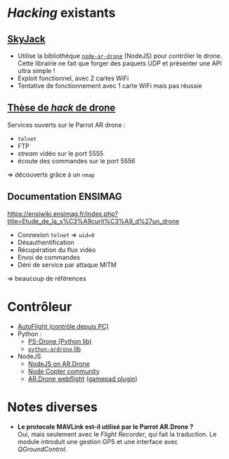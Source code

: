 # *Hacking* existants

## [SkyJack](https://github.com/samyk/skyjack)

- Utilise la bibliothèque [`node-ar-drone`](https://github.com/felixge/node-ar-drone) 
  (NodeJS) pour contrôler le drone. Cette librairie ne fait que forger des paquets UDP et 
  présenter une API ultra simple !
- Exploit fonctionnel, avec 2 cartes WiFi
- Tentative de fonctionnement avec 1 carte WiFi mais pas réussie


## [Thèse de *hack* de drone](https://github.com/markszabo/drone-hacking)

Services ouverts sur le Parrot AR drone :

- `telnet`
- FTP
- *stream* vidéo sur le port 5555
- écoute des commandes sur le port 5556

=> découverts grâce à un `nmap`


## Documentation ENSIMAG

<https://ensiwiki.ensimag.fr/index.php?title=Etude_de_la_s%C3%A9curit%C3%A9_d%27un_drone>

- Connexion `telnet` => `uid=0`
- Désauthentification
- Récupération du flux vidéo
- Envoi de commandes
- Déni de service par attaque MITM

=> beaucoup de références




# Contrôleur

- [AutoFlight (contrôle depuis PC)](http://electronics.kitchen/autoflight)
- Python :
  - [PS-Drone (Python lib)](http://www.playsheep.de/drone/)
  - [`python-ardrone` lib](https://github.com/venthur/python-ardrone)
- NodeJS
  - [NodeJS on AR.Drone](https://github.com/pubnub/pubnub-drone)
  - [Node Copter community](http://www.nodecopter.com/)
  - [AR.Drone webflight](http://eschnou.github.io/ardrone-webflight/)
    ([gamepad plugin](https://github.com/wiseman/webflight-gamepad/))


# Notes diverses

- **Le protocole MAVLink est-il utilisé par le Parrot AR.Drone ?**\
  Oui, mais seulement avec le *Flight Recorder*, qui fait la traduction. Le module 
  introduit une gestion GPS et une interface avec *QGroundControl*.


